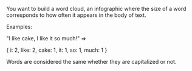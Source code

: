 You want to build a word cloud, an infographic where the size of a word corresponds to how often it appears in the body of text.

Examples:

"I like cake, I like it so much!" =>

{ 
    i: 2,
    like: 2,
    cake: 1,
    it: 1,
    so: 1,
    much: 1
}

Words are considered the same whether they 
are capitalized or not.
    